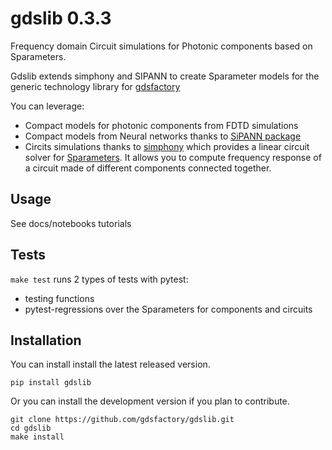 # gdslib 0.3.3

Frequency domain Circuit simulations for Photonic components based on Sparameters.

Gdslib extends simphony and SIPANN to create Sparameter models for the generic technology library for [gdsfactory](https://gdsfactory.readthedocs.io/en/latest/)

You can leverage:

- Compact models for photonic components from FDTD simulations
- Compact models from Neural networks thanks to [SiPANN package](https://sipann.readthedocs.io/en/latest/?badge=latest)
- Circits simulations thanks to [simphony](https://simphonyphotonics.readthedocs.io/en/stable/) which provides a linear circuit solver for [Sparameters](https://en.wikipedia.org/wiki/Scattering_parameters). It allows you to compute frequency response of a circuit made of different components connected together.

## Usage

See docs/notebooks tutorials

## Tests

`make test` runs 2 types of tests with pytest:

- testing functions
- pytest-regressions over the Sparameters for components and circuits

## Installation

You can install install the latest released version.

```
pip install gdslib
```

Or you can install the development version if you plan to contribute.

```
git clone https://github.com/gdsfactory/gdslib.git
cd gdslib
make install
```

